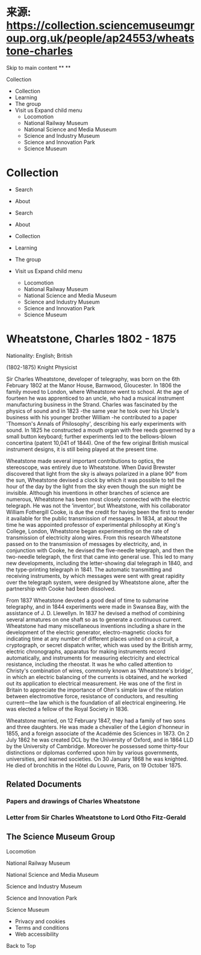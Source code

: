 # 来源: https://collection.sciencemuseumgroup.org.uk/people/ap24553/wheatstone-charles

Skip to main content ** **

Collection

  * Collection
  * Learning
  * The group
  * Visit us Expand child menu
    * Locomotion
    * National Railway Museum
    * National Science and Media Museum
    * Science and Industry Museum
    * Science and Innovation Park
    * Science Museum



# Collection

  * Search
  * About



  * Search
  * About


  * Collection
  * Learning
  * The group
  * Visit us Expand child menu
    * Locomotion
    * National Railway Museum
    * National Science and Media Museum
    * Science and Industry Museum
    * Science and Innovation Park
    * Science Museum



#  Wheatstone, Charles 1802 - 1875

Nationality:
     English; British 

(1802-1875) Knight Physicist 

Sir Charles Wheatstone, developer of telegraphy, was born on the 6th February 1802 at the Manor House, Barnwood, Gloucester. In 1806 the family moved to London, where Wheatstone went to school. At the age of fourteen he was apprenticed to an uncle, who had a musical instrument manufacturing business in the Strand. Charles was fascinated by the physics of sound and in 1823 -the same year he took over his Uncle's business with his younger brother William -he contributed to a paper 'Thomson's Annals of Philosophy', describing his early experiments with sound. In 1825 he constructed a mouth organ with free reeds governed by a small button keyboard; further experiments led to the bellows-blown concertina (patent 10,041 of 1844). One of the few original British musical instrument designs, it is still being played at the present time. 

Wheatstone made several important contributions to optics, the stereoscope, was entirely due to Wheatstone. When David Brewster discovered that light from the sky is always polarized in a plane 90° from the sun, Wheatstone devised a clock by which it was possible to tell the hour of the day by the light from the sky even though the sun might be invisible. Although his inventions in other branches of science are numerous, Wheatstone has been most closely connected with the electric telegraph. He was not the ‘inventor’, but Wheatstone, with his collaborator William Fothergill Cooke, is due the credit for having been the first to render it available for the public transmission of messages. In 1834, at about the time he was appointed professor of experimental philosophy at King's College, London, Wheatstone began experimenting on the rate of transmission of electricity along wires. From this research Wheatstone passed on to the transmission of messages by electricity, and, in conjunction with Cooke, he devised the five-needle telegraph, and then the two-needle telegraph, the first that came into general use. This led to many new developments, including the letter-showing dial telegraph in 1840, and the type-printing telegraph in 1841. The automatic transmitting and receiving instruments, by which messages were sent with great rapidity over the telegraph system, were designed by Wheatstone alone, after the partnership with Cooke had been dissolved. 

From 1837 Wheatstone devoted a good deal of time to submarine telegraphy, and in 1844 experiments were made in Swansea Bay, with the assistance of J. D. Llewellyn. In 1837 he devised a method of combining several armatures on one shaft so as to generate a continuous current. Wheatstone had many miscellaneous inventions including a share in the development of the electric generator, electro-magnetic clocks for indicating time at any number of different places united on a circuit, a cryptograph, or secret dispatch writer, which was used by the British army, electric chronographs, apparatus for making instruments record automatically, and instruments for measuring electricity and electrical resistance, including the rheostat. It was he who called attention to Christy's combination of wires, commonly known as ‘Wheatstone's bridge’, in which an electric balancing of the currents is obtained, and he worked out its application to electrical measurement. He was one of the first in Britain to appreciate the importance of Ohm's simple law of the relation between electromotive force, resistance of conductors, and resulting current—the law which is the foundation of all electrical engineering. He was elected a fellow of the Royal Society in 1836. 

Wheatstone married, on 12 February 1847, they had a family of two sons and three daughters. He was made a chevalier of the Légion d'honneur in 1855, and a foreign associate of the Académie des Sciences in 1873. On 2 July 1862 he was created DCL by the University of Oxford, and in 1864 LLD by the University of Cambridge. Moreover he possessed some thirty-four distinctions or diplomas conferred upon him by various governments, universities, and learned societies. On 30 January 1868 he was knighted. He died of bronchitis in the Hôtel du Louvre, Paris, on 19 October 1875. 

## Related Documents

### Papers and drawings of Charles Wheatstone

### Letter from Sir Charles Wheatstone to Lord Otho Fitz-Gerald

## The Science Museum Group

Locomotion

National Railway Museum

National Science and Media Museum

Science and Industry Museum

Science and Innovation Park

Science Museum

  * Privacy and cookies
  * Terms and conditions
  * Web accessibility

Back to Top

